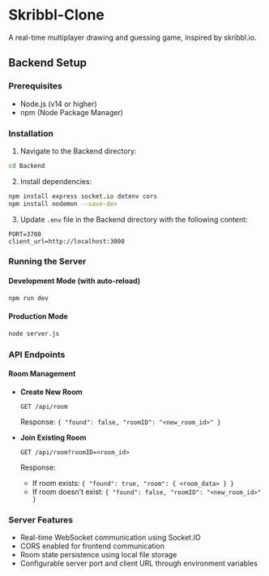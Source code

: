 # Skribbl-Clone

A real-time multiplayer drawing and guessing game, inspired by skribbl.io.

## Backend Setup

### Prerequisites
- Node.js (v14 or higher)
- npm (Node Package Manager)

### Installation

1. Navigate to the Backend directory:
```bash
cd Backend
```

2. Install dependencies:
```bash
npm install express socket.io dotenv cors
npm install nodemon --save-dev
```

3. Update `.env` file in the Backend directory with the following content:
```env
PORT=3700
client_url=http://localhost:3000
```

### Running the Server

#### Development Mode (with auto-reload)
```bash
npm run dev
```

#### Production Mode
```bash
node server.js
```

### API Endpoints

#### Room Management
- **Create New Room**
  ```
  GET /api/room
  ```
  Response: `{ "found": false, "roomID": "<new_room_id>" }`

- **Join Existing Room**
  ```
  GET /api/room?roomID=<room_id>
  ```
  Response: 
  - If room exists: `{ "found": true, "room": { <room_data> } }`
  - If room doesn't exist: `{ "found": false, "roomID": "<new_room_id>" }`

### Server Features
- Real-time WebSocket communication using Socket.IO
- CORS enabled for frontend communication
- Room state persistence using local file storage
- Configurable server port and client URL through environment variables
